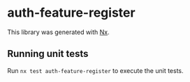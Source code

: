 # auth-feature-register

This library was generated with [Nx](https://nx.dev).

## Running unit tests

Run `nx test auth-feature-register` to execute the unit tests.
